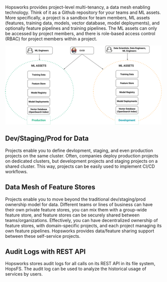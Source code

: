Hopsworks provides project-level multi-tenancy, a data mesh enabling technology. Think of it as a Github repository for your teams and ML assets. More specifically, a project is a sandbox for team members, ML assets (features, training data, models, vector database, model deployments), and optionally feature pipelines and training pipelines. The ML assets can only be accessed by project members, and there is role-based access control (RBAC) for project members within a project.

<img src="/assets/images/concepts/projects/projects-simple.svg">

## Dev/Staging/Prod for Data 
Projects enable you to define devlopment, staging, and even production projects on the same cluster. Often, companies deploy production projects on dedicated clusters, but development projects and staging projects on a shared cluster. This way, projects can be easily used to implement CI/CD workflows.


## Data Mesh of Feature Stores
Projects enable you to move beyond the traditional dev/staging/prod ownership model for data. Different teams or lines of business can have their own private feature stores, you can mix them with a group-wide feature store, and feature stores can be securely shared between teams/organizations. Effectively, you can have decentralized ownership of feature stores, with domain-specific projects, and each project managing its own feature pipelines. Hopsworks provides data/feature sharing support between these self-service projects. 


## Audit Logs with REST API
Hopsworks stores audit logs for all calls on its REST API in its file system, HopsFS. The audit log can be used to analyze the historical usage of services by users.


